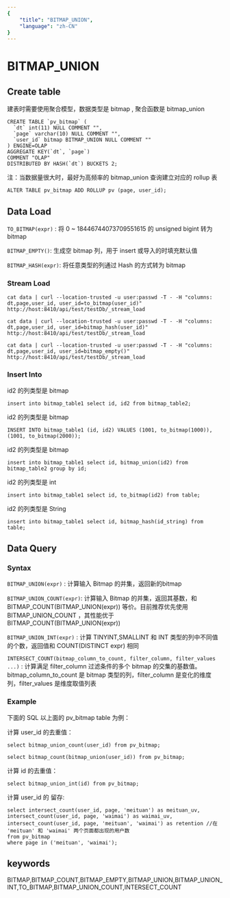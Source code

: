 ```yaml
---
{
    "title": "BITMAP_UNION",
    "language": "zh-CN"
}
---
```


<!-- 
Licensed to the Apache Software Foundation (ASF) under one
or more contributor license agreements.  See the NOTICE file
distributed with this work for additional information
regarding copyright ownership.  The ASF licenses this file
to you under the Apache License, Version 2.0 (the
"License"); you may not use this file except in compliance
with the License.  You may obtain a copy of the License at

  http://www.apache.org/licenses/LICENSE-2.0

Unless required by applicable law or agreed to in writing,
software distributed under the License is distributed on an
"AS IS" BASIS, WITHOUT WARRANTIES OR CONDITIONS OF ANY
KIND, either express or implied.  See the License for the
specific language governing permissions and limitations
under the License.
-->

# BITMAP_UNION

## Create table

建表时需要使用聚合模型，数据类型是 bitmap , 聚合函数是 bitmap_union

```
CREATE TABLE `pv_bitmap` (
  `dt` int(11) NULL COMMENT "",
  `page` varchar(10) NULL COMMENT "",
  `user_id` bitmap BITMAP_UNION NULL COMMENT ""
) ENGINE=OLAP
AGGREGATE KEY(`dt`, `page`)
COMMENT "OLAP"
DISTRIBUTED BY HASH(`dt`) BUCKETS 2;
```
注：当数据量很大时，最好为高频率的 bitmap_union 查询建立对应的 rollup 表

```
ALTER TABLE pv_bitmap ADD ROLLUP pv (page, user_id);
```

## Data Load

`TO_BITMAP(expr)` : 将 0 ~ 18446744073709551615 的 unsigned bigint 转为 bitmap

`BITMAP_EMPTY()`: 生成空 bitmap 列，用于 insert 或导入的时填充默认值

`BITMAP_HASH(expr)`: 将任意类型的列通过 Hash 的方式转为 bitmap

### Stream Load

``` 
cat data | curl --location-trusted -u user:passwd -T - -H "columns: dt,page,user_id, user_id=to_bitmap(user_id)"   http://host:8410/api/test/testDb/_stream_load
```

``` 
cat data | curl --location-trusted -u user:passwd -T - -H "columns: dt,page,user_id, user_id=bitmap_hash(user_id)"   http://host:8410/api/test/testDb/_stream_load
```

``` 
cat data | curl --location-trusted -u user:passwd -T - -H "columns: dt,page,user_id, user_id=bitmap_empty()"   http://host:8410/api/test/testDb/_stream_load
```

### Insert Into

id2 的列类型是 bitmap
```
insert into bitmap_table1 select id, id2 from bitmap_table2;
```

id2 的列类型是 bitmap
```
INSERT INTO bitmap_table1 (id, id2) VALUES (1001, to_bitmap(1000)), (1001, to_bitmap(2000));
```

id2 的列类型是 bitmap
```
insert into bitmap_table1 select id, bitmap_union(id2) from bitmap_table2 group by id;
```

id2 的列类型是 int
```
insert into bitmap_table1 select id, to_bitmap(id2) from table;
```

id2 的列类型是 String
```
insert into bitmap_table1 select id, bitmap_hash(id_string) from table;
```


## Data Query
### Syntax


`BITMAP_UNION(expr)` : 计算输入 Bitmap 的并集，返回新的bitmap

`BITMAP_UNION_COUNT(expr)`: 计算输入 Bitmap 的并集，返回其基数，和 BITMAP_COUNT(BITMAP_UNION(expr)) 等价。目前推荐优先使用 BITMAP_UNION_COUNT ，其性能优于 BITMAP_COUNT(BITMAP_UNION(expr))

`BITMAP_UNION_INT(expr)` : 计算 TINYINT,SMALLINT 和 INT 类型的列中不同值的个数，返回值和
COUNT(DISTINCT expr) 相同

`INTERSECT_COUNT(bitmap_column_to_count, filter_column, filter_values ...)` : 计算满足
filter_column 过滤条件的多个 bitmap 的交集的基数值。
bitmap_column_to_count 是 bitmap 类型的列，filter_column 是变化的维度列，filter_values 是维度取值列表


### Example

下面的 SQL 以上面的 pv_bitmap table 为例：

计算 user_id 的去重值：

```
select bitmap_union_count(user_id) from pv_bitmap;

select bitmap_count(bitmap_union(user_id)) from pv_bitmap;
```

计算 id 的去重值：

```
select bitmap_union_int(id) from pv_bitmap;
```

计算 user_id 的 留存:

```
select intersect_count(user_id, page, 'meituan') as meituan_uv,
intersect_count(user_id, page, 'waimai') as waimai_uv,
intersect_count(user_id, page, 'meituan', 'waimai') as retention //在 'meituan' 和 'waimai' 两个页面都出现的用户数
from pv_bitmap
where page in ('meituan', 'waimai');
```


## keywords

BITMAP,BITMAP_COUNT,BITMAP_EMPTY,BITMAP_UNION,BITMAP_UNION_INT,TO_BITMAP,BITMAP_UNION_COUNT,INTERSECT_COUNT
